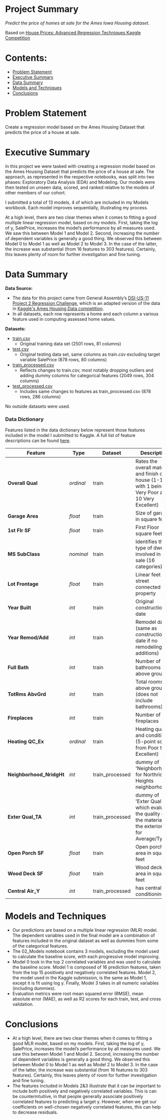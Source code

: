 # Project Summary
*Predict the price of homes at sale for the Ames Iowa Housing dataset.* 

Based on [House Prices: Advanced Regression Techniques Kaggle Competition](https://www.kaggle.com/c/house-prices-advanced-regression-techniques)

# Contents:
- [Problem Statement](#Problem-Statement)
- [Executive Summary](#Executive-Summary)
- [Data Summary](#Data-Summary)
- [Models and Techniques](#Models-and-Techniques)
- [Conclusions](#Conclusions)

# Problem Statement
Create a regression model based on the Ames Housing Dataset that predicts the price of a house at sale.

# Executive Summary
In this project we were tasked with creating a regression model based on the Ames Housing Dataset that predicts the price of a house at sale. The approach, as represented in the respective notebooks, was split into two phases: Exploratory Data Analysis (EDA) and Modeling. Our models were then tested on unseen data, scored, and ranked relative to the models of other members of our cohort.  

I submitted a total of 13 models, 4 of which are included in my Models workbook. Each model improves sequentially, illustrating my process.

At a high level, there are two clear themes when it comes to fitting a good multiple linear regression model, based on my models. First, taking the log of y, SalePrice, increases the model’s performance by all measures used. We saw this between Model 1 and Model 2. Second, increasing the number of dependent variables is generally a good thing. We observed this between Model 0 to Model 1 as well as Model 2 to Model 3. In the case of the latter, the increase was substantial (from 16 features to 303 features). Certainly, this leaves plenty of room for further investigation and fine tuning.

# Data Summary
**Data Source:**
- The data for this project came from General Assembly’s [DSI-US-11 Project 2 Regression Challenge](https://www.kaggle.com/c/dsi-us-11-project-2-regression-challenge), which is an adapted version of the data in [Kaggle's Ames Housing Data competition](https://www.kaggle.com/c/ames-housing-data).
- In all datasets, each row represents a home and each column a various feature used in computing assessed home values.

**Datasets:**
- [train.csv](./datasets/train.csv)
  -  Original training data set (2501 rows, 81 columns)
- [test.csv](./datasets/test.csv])
  - Original testing data set, same columns as train.csv excluding target variable  SalePrice (878 rows, 80 columns)
- [train_processed.csv](./datasets/train_processed.csv)
  - Reflects changes to train.csv, most notably dropping outliers and adding dummy columns for categorical features (2049 rows, 304 columns)
- [test_processed.csv](./datasets/test_processed.csv)
  -   Includes same changes to features as train_processed.csv (878 rows, 286 columns)


No outside datasets were used.
### Data Dictionary
Features listed in the data dictionary below represent those features included in the model I submitted to Kaggle. A full list of feature descriptions can be found [here](./data_description.txt).


|Feature|Type|Dataset|Description|
|--|--|--|--|
|**Overall Qual**|*ordinal*|train|Rates the overall material and finish of the house (1-10 with 1 being Very Poor and 10 Very Excellent)|
|**Garage Area**|*float*|train|Size of garage in square feet|
|**1st Flr SF**|*float*|train|First Floor square feet|
|**MS SubClass**|*nominal*|train|Identifies the type of dwelling involved in the sale (16 categories)|
|**Lot Frontage**|*float*|train|Linear feet of street connected to property|
|**Year Built**|*int*|train|Original construction date|
|**Year Remod/Add**|*int*|train|Remodel date (same as construction date if no remodeling or additions)|
|**Full Bath**|*int*|train|Number of full bathrooms above ground|
|**TotRms AbvGrd**|*int*|train|Total rooms above ground (does not include bathrooms)|
|**Fireplaces**|*int*|train|Number of fireplaces|
|**Heating QC_Ex**|*ordinal*|train|Heating quality and condition (5-point scale from Poor to Excellent)|
|**Neighborhood_NridgHt**|*int*|train_processed|dummy of 'Neighborhood' for Northridge Heights neighborhood|
|**Exter Qual_TA**|*int*|train_processed|dummy of 'Exter Qual', which evaluates the quality of the material on the exterior; TA for Average/Typical |
|**Open Porch SF**|*float*|train|Open porch area in square feet|
|**Wood Deck SF**|*float*|train|Wood deck area in square feet|
|**Central Air_Y**|*int*|train_processed|has central air conditioning|

# Models and Techniques
- Our predictions are based on a multiple linear regression (MLR) model. The dependent variables used in the final model are a combination of features included in the original dataset as well as dummies from some of the categorical features.
- The 02_Models notebook contains 3 models, excluding the model used to calculate the baseline score, with each progressive model improving.
- Model 0 took in the top 2 correlated variables and was used to calculate the baseline score. Model 1 is composed of 16 prediction features, taken from the top 15 positively and negatively correlated features. Model 2, the model used in the Kaggle submission, is the same as Model 1, except it is fit using log y. Finally, Model 3 takes in all numeric variables (including dummies).
- Evaluation metrics were root mean squared error (RMSE), mean absolute error (MAE), as well as R2 scores for each train, test, and cross validation.

# Conclusions
- At a high level, there are two clear themes when it comes to fitting a good MLR model, based on my models. First, taking the log of y, SalePrice, increases the model’s performance by all measures used. We saw this between Model 1 and Model 2. Second, increasing the number of dependent variables is generally a good thing. We observed this between Model 0 to Model 1 as well as Model 2 to Model 3. In the case of the latter, the increase was substantial (from 16 features to 303 features). Certainly, this leaves plenty of room for further investigation and fine tuning.
- The features included in Models 2&3 illustrate that it can be important to include both positively and negatively correlated variables. This is can be counterintuitive, in that people generally associate positively correlated features to predicting a target y. However, when we get our coefficients on well-chosen negatively correlated features, this can help to decrease residuals.
